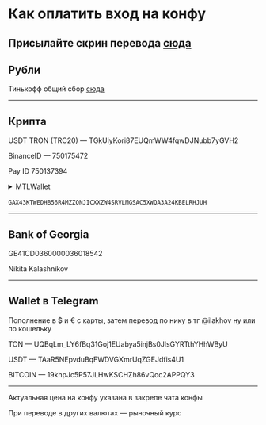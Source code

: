 # Как оплатить вход на конфу
## Присылайте скрин перевода [сюда](https://t.me/OldOleg)

## Рубли

Тинькофф общий сбор [сюда](https://www.tinkoff.ru/cf/8QazJeRi5b6)

---

## Крипта

USDT TRON (TRC20) — TGkUiyKori87EUQmWW4fqwDJNubb7yGVH2

BinanceID — 750175472

Pay ID 750137394

<details>
<summary>MTLWallet</summary>

![image](https://github.com/Alexears/alexears/blob/main/landing/photo_2023-10-17_16-40-42.jpg
)

</details>

`GAX43KTWEDHB56R4MZZQNJICXXZW4SRVLMGSAC5XWQA3A24KBELRHJUH`

---

## Bank of Georgia

GE41CD0360000036018542

Nikita Kalashnikov

---
## Wallet в Telegram

Пополнение в $ и € с карты, затем перевод по нику в тг @ilakhov ну или по кошельку

TON — UQBqLm_LY6fBq31Goj1EUabya5injBs0JlsGYRTthYHhWByU

USDT — TAaR5NEpvduBqFWDVGXmrUqZGEJdfis4U1

BITCOIN — 19khpJc5P57JLHwKSCHZh86vQoc2APPQY3

---
Актуальная цена на конфу указана в закрепе чата конфы

При переводе в других валютах — рыночный курс
